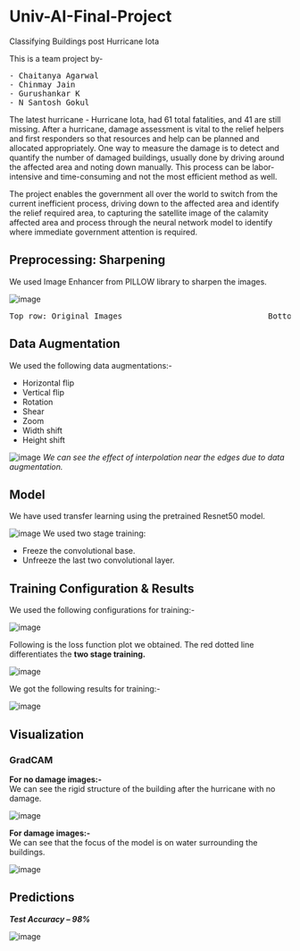 # Univ-AI-Final-Project
Classifying Buildings post Hurricane Iota

This is a team project by-
<pre>
- Chaitanya Agarwal
- Chinmay Jain
- Gurushankar K
- N Santosh Gokul
</pre>

The latest hurricane - Hurricane Iota, had 61 total fatalities, and 41 are still missing. After a hurricane, damage assessment is vital to the relief helpers and first responders so that resources and help can be planned and allocated appropriately. One way to measure the damage is to detect and quantify the number of damaged buildings, usually done by driving around the affected area and noting down manually. This process can be labor-intensive and time-consuming and not the most efficient method as well.

The project enables the government all over the world to switch from the current inefficient process, driving down to the affected area and identify the relief required area, to capturing the satellite image of the calamity affected area and process through the neural network model to identify where immediate government attention is required.


## Preprocessing: Sharpening
We used Image Enhancer from PILLOW library to sharpen the images.

![image](https://user-images.githubusercontent.com/68959251/103087441-88e28d80-460d-11eb-927a-1e8f3123ba6e.png)

<pre>Top row: Original Images                               Bottom row: Sharpened Images</pre>

## Data Augmentation
We used the following data augmentations:-
* Horizontal flip
* Vertical flip
* Rotation
* Shear
* Zoom
* Width shift
* Height shift

![image](https://user-images.githubusercontent.com/68959251/103088186-014a4e00-4610-11eb-879b-a35ea57a3d5e.png)
*We can see the effect of interpolation near the edges due to data augmentation.*


## Model
We have used transfer learning using the pretrained Resnet50 model.

![image](https://user-images.githubusercontent.com/68959251/103088882-3e174480-4612-11eb-8eff-e98ce6bd2eca.png)
We used two stage training:

* Freeze the convolutional base.
* Unfreeze the last two convolutional layer.

## Training Configuration & Results
We used the following configurations for training:-

![image](https://user-images.githubusercontent.com/68959251/103089303-9b5fc580-4613-11eb-9380-3c79aa841ef1.png)


Following is the loss function plot we obtained. The red dotted line differentiates the **two stage training.**

![image](https://user-images.githubusercontent.com/68959251/103089474-07dac480-4614-11eb-8d4d-d6ac2e0d663b.png)

We got the following results for training:-

![image](https://user-images.githubusercontent.com/68959251/103089692-c1d23080-4614-11eb-846b-cb73b97e3d74.png)

## Visualization
### GradCAM
**For no damage images:-** <br/> We can see the rigid structure of the building after the hurricane with no damage.

![image](https://user-images.githubusercontent.com/68959251/103090030-e4b11480-4615-11eb-8bac-c67886c684d9.png)

**For damage images:-** <br/> We can see that the focus of the model is on water surrounding the buildings.

![image](https://user-images.githubusercontent.com/68959251/103090509-327a4c80-4617-11eb-993a-e8b5150cdd5d.png)

## Predictions
***Test Accuracy – 98%***

![image](https://user-images.githubusercontent.com/68959251/103090866-5c803e80-4618-11eb-9aa7-65c635b917cc.png)
